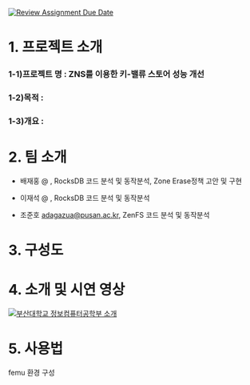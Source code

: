 [![Review Assignment Due Date](https://classroom.github.com/assets/deadline-readme-button-24ddc0f5d75046c5622901739e7c5dd533143b0c8e959d652212380cedb1ea36.svg)](https://classroom.github.com/a/fnZ3vxy8)

# 1. 프로젝트 소개
### 1-1)프로젝트 명 : ZNS를 이용한 키-밸류 스토어 성능 개선
### 1-2)목적 : 
### 1-3)개요 : 

# 2. 팀 소개

* 배재홍 @ , RocksDB 코드 분석 및 동작분석, Zone Erase정책 고안 및 구현

* 이재석 @ , RocksDB 코드 분석 및 동작분석

* 조준호 adagazua@pusan.ac.kr, ZenFS 코드 분석 및 동작분석

# 3. 구성도

# 4. 소개 및 시연 영상

[![부산대학교 정보컴퓨터공학부 소개](http://img.youtube.com/vi/zh_gQ_lmLqE/0.jpg)](https://www.youtube.com/watch?v=zh_gQ_lmLqE)    
# 5. 사용법

femu 환경 구성
